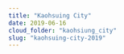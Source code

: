 ```yaml
---
title: "Kaohsuing City"
date: 2019-06-16
cloud_folder: "kaohsiung_city"
slug: "kaohsuing-city-2019"
---
```

